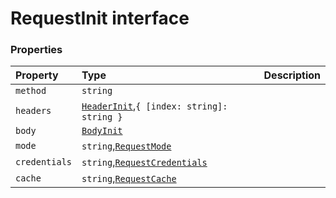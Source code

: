 # RequestInit interface










### Properties

| Property	   | Type	| Description|
|:-------------|:-------|:-----------|
|`method`      | `string` |  |
|`headers`      | [`HeaderInit`](whatwg-fetch-module.md#types),`{ [index: string]: string }` |  |
|`body`      | [`BodyInit`](whatwg-fetch-module.md#types) |  |
|`mode`      | `string`,[`RequestMode`](requestmode.md) |  |
|`credentials`      | `string`,[`RequestCredentials`](requestcredentials.md) |  |
|`cache`      | `string`,[`RequestCache`](requestcache.md) |  |




